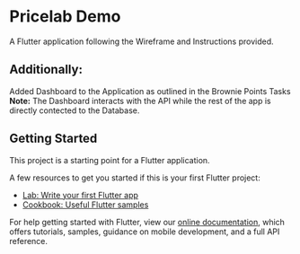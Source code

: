 # Pricelab Demo

A Flutter application following the Wireframe and Instructions provided.

## Additionally:

Added Dashboard to the Application as outlined in the Brownie Points Tasks <br>
**Note:** The Dashboard interacts with the API while the rest of the app is directly contected to the Database.

## Getting Started

This project is a starting point for a Flutter application.

A few resources to get you started if this is your first Flutter project:

- [Lab: Write your first Flutter app](https://flutter.dev/docs/get-started/codelab)
- [Cookbook: Useful Flutter samples](https://flutter.dev/docs/cookbook)

For help getting started with Flutter, view our
[online documentation](https://flutter.dev/docs), which offers tutorials,
samples, guidance on mobile development, and a full API reference.
